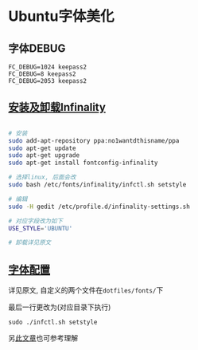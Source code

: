 Ubuntu字体美化
=============

字体DEBUG
--------

    FC_DEBUG=1024 keepass2
    FC_DEBUG=8 keepass2
    FC_DEBUG=2053 keepass2

[安装及卸载Infinality][0]
-------------

``` bash

# 安装
sudo add-apt-repository ppa:no1wantdthisname/ppa
sudo apt-get update
sudo apt-get upgrade
sudo apt-get install fontconfig-infinality

# 选择linux, 后面会改
sudo bash /etc/fonts/infinality/infctl.sh setstyle

# 编辑
sudo -H gedit /etc/profile.d/infinality-settings.sh

# 对应字段改为如下
USE_STYLE='UBUNTU'

# 卸载详见原文

```

[字体配置][2]
--------

详见原文, 自定义的两个文件在`dotfiles/fonts/`下

最后一行更改为(对应目录下执行)

    sudo ./infctl.sh setstyle

另[此文章][3]也可参考理解


[0]: http://www.webupd8.org/2013/06/better-font-rendering-in-linux-with.html
[2]: http://forum.ubuntu.org.cn/viewtopic.php?f=155&t=369212&start=0
[3]: http://blog.csdn.net/tao_627/article/details/24180781
